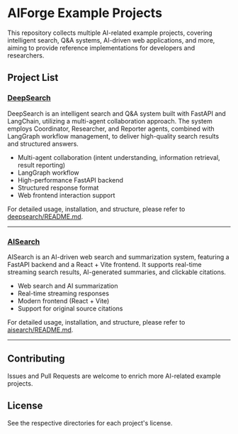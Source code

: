 # AIForge Example Projects

This repository collects multiple AI-related example projects, covering intelligent search, Q&A systems, AI-driven web applications, and more, aiming to provide reference implementations for developers and researchers.

## Project List

### [DeepSearch](./deepsearch/README.md)

DeepSearch is an intelligent search and Q&A system built with FastAPI and LangChain, utilizing a multi-agent collaboration approach. The system employs Coordinator, Researcher, and Reporter agents, combined with LangGraph workflow management, to deliver high-quality search results and structured answers.

- Multi-agent collaboration (intent understanding, information retrieval, result reporting)
- LangGraph workflow
- High-performance FastAPI backend
- Structured response format
- Web frontend interaction support

For detailed usage, installation, and structure, please refer to [deepsearch/README.md](./deepsearch/README.md).

---

### [AISearch](./aisearch/README.md)

AISearch is an AI-driven web search and summarization system, featuring a FastAPI backend and a React + Vite frontend. It supports real-time streaming search results, AI-generated summaries, and clickable citations.

- Web search and AI summarization
- Real-time streaming responses
- Modern frontend (React + Vite)
- Support for original source citations

For detailed usage, installation, and structure, please refer to [aisearch/README.md](./aisearch/README.md).

---

## Contributing

Issues and Pull Requests are welcome to enrich more AI-related example projects.

## License

See the respective directories for each project's license. 